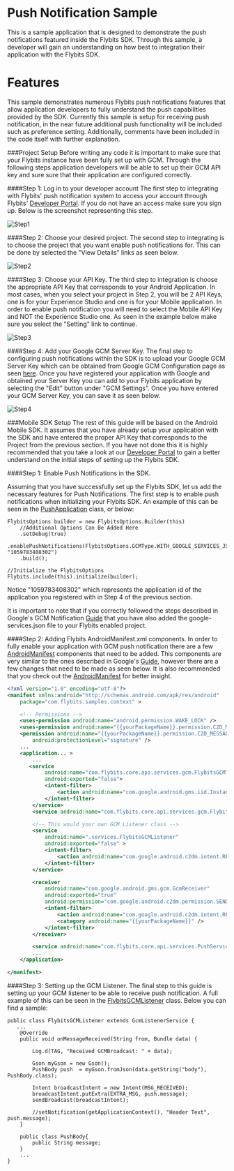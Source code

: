 # Push Notification Sample
This is a sample application that is designed to demonstrate the push notifications featured inside the Flybits SDK. Through this sample, a developer will gain an understanding on how best to integration their application with the Flybits SDK.

# Features
This sample demonstrates numerous Flybits push notifications features that allow application developers to fully understand the push capabilities provided by the SDK. Currently this sample is setup for receiving push notification, in the near future additional push functionality will be included such as preference setting. Additionally, comments have been included in the code itself with further explanation.

###Project Setup
Before writing any code it is important to make sure that your Flybits instance have been fully set up with GCM. Through the following steps application developers will be able to set up their GCM API key and sure sure that their application are configured correctly.

####Step 1: Log in to your developer account
The first step to integrating with Flybits' push notification system to access your account through Flybits' [Developer Portal](https://developer.flybits.com/signin.html). If you do not have an access make sure you sign up. Below is the screenshot representing this step.

![Step1](https://github.com/flybits/AndroidPush/blob/master/screenshots/step_1.png)

####Step 2: Choose your desired project.
The second step to integrating is to choose the project that you want enable push notifications for. This can be done by selected the "View Details" links as seen below.

![Step2](https://github.com/flybits/AndroidPush/blob/master/screenshots/step_2.png)

####Step 3: Choose your API Key.
The third step to integration is choose the appropriate API Key that corresponds to your Android Application. In most cases, when you select your project in Step 2, you will be 2 API Keys, one is for your Experience Studio and one is for your Mobile application. In order to enable push notification you will need to select the Mobile API Key and NOT the Experience Studio one. As seen in the example below make sure you select the "Setting" link to continue.

![Step3](https://github.com/flybits/AndroidPush/blob/master/screenshots/step_3.png)

####Step 4: Add your Google GCM Server Key.
The final step to configuring push notifications within the SDK is to upload your Google GCM Server Key which can be obtained from Google GCM Configuration page as seen [here](https://developers.google.com/cloud-messaging/android/client#get-config). Once you have registered your application with Google and obtained your Server Key you can add to your Flybits application by selecting the "Edit" button under "GCM Settings". Once you have entered your GCM Server Key, you can save it as seen below.

![Step4](https://github.com/flybits/AndroidPush/blob/master/screenshots/step_4.png)

###Mobile SDK Setup
The rest of this guide will be based on the Android Mobile SDK. It assumes that you have already setup your application with the SDK and have entered the proper API Key that corresponds to the Project from the previous section. If you have not done this it is highly recommended that you take a look at our [Developer Portal](https://developer.flybits.com/android-getting-started.html#setup) to gain a better understand on the initial steps of setting up the Flybits SDK.

####Step 1: Enable Push Notifications in the SDK.

Assuming that you have successfully set up the Flybits SDK, let us add the necessary features for Push Notifications. The first step is to enable push notifications when initializing your Flybits SDK. An example of this can be seen in the [PushApplication](../master/app/src/main/java/com/flybits/samples/pushnotifications/PushApplication.java) class, or below:

```
FlybitsOptions builder = new FlybitsOptions.Builder(this)
    //Additional Options Can Be Added Here
    .setDebug(true)
    .enablePushNotifications(FlybitsOptions.GCMType.WITH_GOOGLE_SERVICES_JSON, "1059783408302")
    .build();

//Initialize the FlybitsOptions
Flybits.include(this).initialize(builder);
```

Notice "1059783408302" which represents the application id of the application you registered with in Step 4 of the previous section.

It is important to note that if you correctly followed the steps described in Google's GCM Notification [Guide](https://developers.google.com/cloud-messaging/android/client#get-config) that you have also added the google-services.json file to your Flybits enabled project.

####Step 2: Adding Flybits AndroidManifest.xml components.
In order to fully enable your application with GCM push notification there are a few [AndroidManifest](../master/app/src/main/AndroidManifest.xml) components that need to be added. This components are very similar to the ones described in Google's [Guide](https://developers.google.com/cloud-messaging/android/client#get-config), however there are a few changes that need to be made as seen below. It is also recommended that you check out the [AndroidManifest](../master/app/src/main/AndroidManifest.xml) for better insight.

```xml
<?xml version="1.0" encoding="utf-8"?>
<manifest xmlns:android="http://schemas.android.com/apk/res/android"
    package="com.flybits.samples.context" >

    <!-- Permissions -->
    <uses-permission android:name="android.permission.WAKE_LOCK" />
    <uses-permission android:name="{{yourPackageName}}.permission.C2D_MESSAGE" />
    <permission android:name="{{yourPackageName}}.permission.C2D_MESSAGE"
        android:protectionLevel="signature" />
    ...
    <application... >
        ...
       <service
            android:name="com.flybits.core.api.services.gcm.FlybitsGCMTokenListenerService"
            android:exported="false">
            <intent-filter>
                <action android:name="com.google.android.gms.iid.InstanceID" />
            </intent-filter>
        </service>
        <service android:name="com.flybits.core.api.services.gcm.FlybitsGCMRegistrationIntentService"/>

        <!-- This would your own GCM Listener class -->
        <service
            android:name=".services.FlybitsGCMListener"
            android:exported="false" >
            <intent-filter>
                <action android:name="com.google.android.c2dm.intent.RECEIVE" />
            </intent-filter>
        </service>

        <receiver
            android:name="com.google.android.gms.gcm.GcmReceiver"
            android:exported="true"
            android:permission="com.google.android.c2dm.permission.SEND" >
            <intent-filter>
                <action android:name="com.google.android.c2dm.intent.RECEIVE" />
                <category android:name="{{yourPackageName}}" />
            </intent-filter>
        </receiver>

        <service android:name="com.flybits.core.api.services.PushService" />
        ...
    </application>

</manifest>
```

####Step 3: Setting up the GCM Listener.
The final step to this guide is setting up your GCM listener to be able to receive push notification. A full example of this can be seen in the [FlybitsGCMListener](../master/app/src/main/java/com/flybits/samples/pushnotifications/services/FlybitsGCMListener.java) class. Below you can find a sample:

```
public class FlybitsGCMListener extends GcmListenerService {
   ...
    @Override
    public void onMessageReceived(String from, Bundle data) {

        Log.d(TAG, "Received GCMBroadcast: " + data);

        Gson myGson = new Gson();
        PushBody push  = myGson.fromJson(data.getString("body"), PushBody.class);

        Intent broadcastIntent = new Intent(MSG_RECEIVED);
        broadcastIntent.putExtra(EXTRA_MSG, push.message);
        sendBroadcast(broadcastIntent);

        //setNotification(getApplicationContext(), "Header Text", push.message);
    }

    public class PushBody{
        public String message;
    }
    ...
}
```